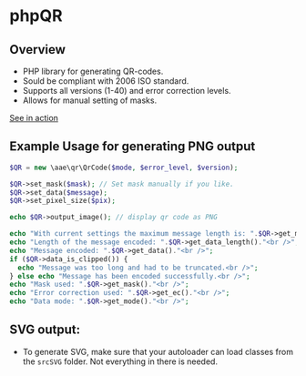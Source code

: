 # phpQR

## Overview
- PHP library for generating QR-codes.
- Sould be compliant with 2006 ISO standard.
- Supports all versions (1-40) and error correction levels.
- Allows for manual setting of masks.

[See in action](http://www.anconaesselmann.com/qr)

## Example Usage for generating PNG output

```php
$QR = new \aae\qr\QrCode($mode, $error_level, $version);

$QR->set_mask($mask); // Set mask manually if you like.
$QR->set_data($message);
$QR->set_pixel_size($pix);

echo $QR->output_image(); // display qr code as PNG

echo "With current settings the maximum message length is: ".$QR->get_max_data_length()."<br />";
echo "Length of the message encoded: ".$QR->get_data_length()."<br />";
echo "Message encoded: ".$QR->get_data()."<br />";
if ($QR->data_is_clipped()) {
  echo "Message was too long and had to be truncated.<br />";
} else echo "Message has been encoded successfully.<br />";
echo "Mask used: ".$QR->get_mask()."<br />";
echo "Error correction used: ".$QR->get_ec()."<br />";
echo "Data mode: ".$QR->get_mode()."<br />";
```

## SVG output:

- To generate SVG, make sure that your autoloader can load classes from the `srcSVG` folder. Not everything in there is needed.
